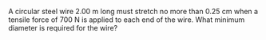 A circular steel wire 2.00 m long must stretch no more than
0.25 cm when a tensile force of 700 N is applied to each end of the wire.
What minimum diameter is required for the wire?